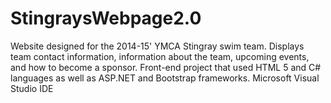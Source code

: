# StingraysWebpage2.0
Website designed for the 2014-15' YMCA Stingray swim team.  Displays team contact information, information about the team, upcoming events, and how to become a sponsor.  Front-end project that used HTML 5 and C# languages as well as ASP.NET and Bootstrap frameworks.  Microsoft Visual Studio IDE
